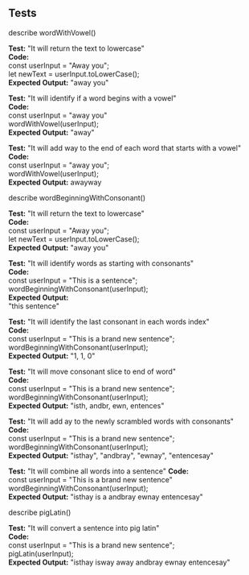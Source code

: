 ## Tests  

describe wordWithVowel()

**Test:** "It will return the text to lowercase"  
**Code:**  
const userInput = "Away you";  
let newText = userInput.toLowerCase();  
**Expected Output:** "away you"  

**Test:** "It will identify if a word begins with a vowel"  
**Code:**  
const userInput = "away you"  
wordWithVowel(userInput);  
**Expected Output:** "away"  

**Test:** "It will add way to the end of each word that starts with a vowel"  
**Code:**  
const userInput = "away you";  
wordWithVowel(userInput);  
**Expected Output:** awayway

describe wordBeginningWithConsonant()  

**Test:** "It will return the text to lowercase"  
**Code:**  
const userInput = "Away you";  
let newText = userInput.toLowerCase();  
**Expected Output:** "away you"  

**Test:** "It will identify words as starting with consonants"  
**Code:**  
const userInput = "This is a sentence";  
wordBeginningWithConsonant(userInput);  
**Expected Output:**  
"this sentence"  

**Test:** "It will identify the last consonant in each words index"  
**Code:**  
const userInput = "This is a brand new sentence";  
wordBeginningWithConsonant(userInput);  
**Expected Output:** "1, 1, 0"  

**Test:** "It will move consonant slice to end of word"  
**Code:**  
const userInput = "This is a brand new sentence";  
wordBeginningWithConsonant(userInput);  
**Expected Output:** "isth, andbr, ewn, entences"  

**Test:** "It will add ay to the newly scrambled words with consonants"  
**Code:**  
const userInput = "This is a brand new sentence";    
wordBeginningWithConsonant(userInput);  
**Expected Output:** "isthay", "andbray", "ewnay", "entencesay"  

**Test:** "It will combine all words into a sentence" 
**Code:**    
const userInput = "This is a brand new sentence"  
wordBeginningWithConsonant(userInput);  
**Expected Output:** "isthay is a andbray ewnay entencesay" 

describe pigLatin()  

**Test:** "It will convert a sentence into pig latin"  
**Code:**  
const userInput = "This is a brand new sentence";  
pigLatin(userInput);  
**Expected Output:** "isthay isway away andbray ewnay entencesay"  
